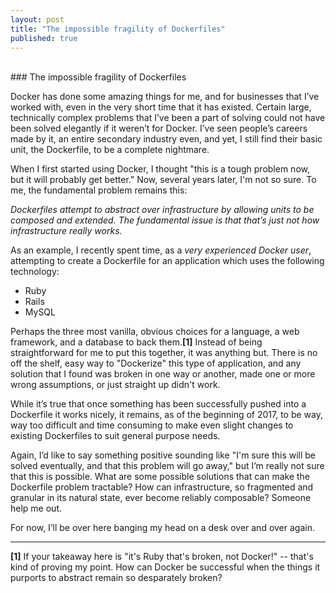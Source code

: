 ```yaml
---
layout: post
title: "The impossible fragility of Dockerfiles"
published: true
---
```

<br/>
### The impossible fragility of Dockerfiles

Docker has done some amazing things for me, and for businesses that I’ve worked with, even in the very short time that it has existed. Certain large, technically complex problems that I’ve been a part of solving could not have been solved elegantly if it weren’t for Docker. I’ve seen people’s careers made by it, an entire secondary industry even, and yet, I still find their basic unit, the Dockerfile, to be a complete nightmare.

When I first started using Docker, I thought "this is a tough problem now, but it will probably get better." Now, several years later, I'm not so sure. To me, the fundamental problem remains this:

*Dockerfiles attempt to abstract over infrastructure by allowing units to be composed and extended. The fundamental issue is that that’s just not how infrastructure really works.*

As an example, I recently spent time, as a *very experienced Docker user*, attempting to create a Dockerfile for an application which uses the following technology:

- Ruby
- Rails
- MySQL

Perhaps the three most vanilla, obvious choices for a language, a web framework, and a database to back them.**[1]** Instead of being straightforward for me to put this together, it was anything but. There is no off the shelf, easy way to "Dockerize" this type of application, and any solution that I found was broken in one way or another, made one or more wrong assumptions, or just straight up didn't work.

While it’s true that once something has been successfully pushed into a Dockerfile it works nicely, it remains, as of the beginning of 2017, to be way, way too difficult and time consuming to make even slight changes to existing Dockerfiles to suit general purpose needs.

Again, I’d like to say something positive sounding like "I'm sure this will be solved eventually, and that this problem will go away," but I’m really not sure that this is possible. What are some possible solutions that can make the Dockerfile problem tractable? How can infrastructure, so fragmented and granular in its natural state, ever become reliably composable? Someone help me out.

For now, I’ll be over here banging my head on a desk over and over again.

<hr/>

**[1]** If your takeaway here is "it's Ruby that's broken, not Docker!" -- that's kind of proving my point. How can Docker be successful when the things it purports to abstract remain so desparately broken?
